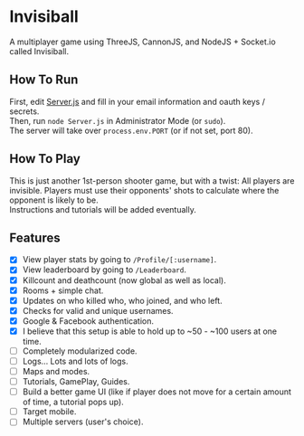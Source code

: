 # Invisiball
A multiplayer game using ThreeJS, CannonJS, and NodeJS + Socket.io called Invisiball.

## How To Run
First, edit [Server.js](./Server.js) and fill in your email information and oauth keys / secrets.
<br>
Then, run `node Server.js` in Administrator Mode (or `sudo`).
<br>
The server will take over `process.env.PORT` (or if not set, port 80).

## How To Play
This is just another 1st-person shooter game, but with a twist: All players are invisible. Players must use their opponents' shots to calculate where the opponent is likely to be.
<br>
Instructions and tutorials will be added eventually.

## Features
+ [X] View player stats by going to `/Profile/[:username]`.
+ [X] View leaderboard by going to `/Leaderboard`.
+ [X] Killcount and deathcount (now global as well as local).
+ [X] Rooms + simple chat.
+ [X] Updates on who killed who, who joined, and who left.
+ [X] Checks for valid and unique usernames.
+ [X] Google & Facebook authentication.
+ [X] I believe that this setup is able to hold up to ~50 - ~100 users at one time.
+ [ ] Completely modularized code.
+ [ ] Logs... Lots and lots of logs.
+ [ ] Maps and modes.
+ [ ] Tutorials, GamePlay, Guides.
+ [ ] Build a better game UI (like if player does not move for a certain amount of time, a tutorial pops up).
+ [ ] Target mobile.
+ [ ] Multiple servers (user's choice).
